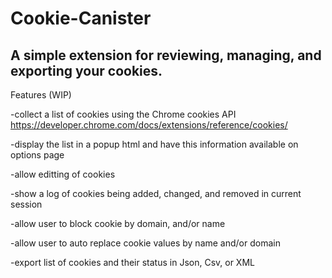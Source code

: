 # Cookie-Canister
 A simple extension for reviewing, managing, and exporting your cookies. 
 ------

 Features (WIP)

 -collect a list of cookies using the Chrome cookies API 
 https://developer.chrome.com/docs/extensions/reference/cookies/

 -display the list in a popup html and have this information available on options page

 -allow editting of cookies

 -show a log of cookies being added, changed, and removed in current session 

 -allow user to block cookie by domain, and/or name

 -allow user to auto replace cookie values by name and/or domain

 -export list of cookies and their status in Json, Csv, or XML
